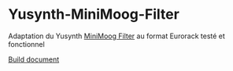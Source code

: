 # Yusynth-MiniMoog-Filter
Adaptation du Yusynth [MiniMoog Filter](http://yusynth.net/Modular/index_en.html) au format Eurorack
testé et fonctionnel

[Build document](https://htmlpreview.github.io/?https://github.com/jojo-monk/Yusynth-MiniMoog-Filter/blob/main/ibom.html)

